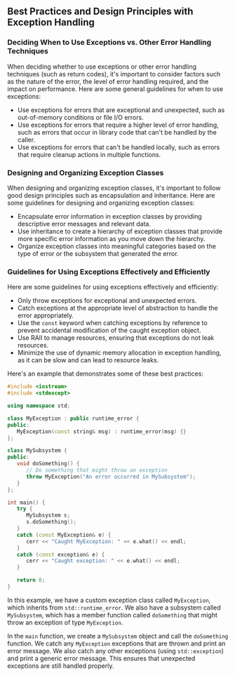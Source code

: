 ## Best Practices and Design Principles with Exception Handling
### Deciding When to Use Exceptions vs. Other Error Handling Techniques
When deciding whether to use exceptions or other error handling techniques (such as return codes), it's important to consider factors such as the nature of the error, the level of error handling required, and the impact on performance. Here are some general guidelines for when to use exceptions:
* Use exceptions for errors that are exceptional and unexpected, such as out-of-memory conditions or file I/O errors.
* Use exceptions for errors that require a higher level of error handling, such as errors that occur in library code that can't be handled by the caller.
* Use exceptions for errors that can't be handled locally, such as errors that require cleanup actions in multiple functions.

### Designing and Organizing Exception Classes
When designing and organizing exception classes, it's important to follow good design principles such as encapsulation and inheritance. Here are some guidelines for designing and organizing exception classes:
* Encapsulate error information in exception classes by providing descriptive error messages and relevant data.
* Use inheritance to create a hierarchy of exception classes that provide more specific error information as you move down the hierarchy.
* Organize exception classes into meaningful categories based on the type of error or the subsystem that generated the error.

### Guidelines for Using Exceptions Effectively and Efficiently
Here are some guidelines for using exceptions effectively and efficiently:
* Only throw exceptions for exceptional and unexpected errors.
* Catch exceptions at the appropriate level of abstraction to handle the error appropriately.
* Use the `const` keyword when catching exceptions by reference to prevent accidental modification of the caught exception object.
* Use RAII to manage resources, ensuring that exceptions do not leak resources.
* Minimize the use of dynamic memory allocation in exception handling, as it can be slow and can lead to resource leaks.

Here's an example that demonstrates some of these best practices:
```cpp
#include <iostream>
#include <stdexcept>

using namespace std;

class MyException : public runtime_error {
public:
   MyException(const string& msg) : runtime_error(msg) {}
};

class MySubsystem {
public:
   void doSomething() {
      // Do something that might throw an exception
      throw MyException("An error occurred in MySubsystem");
   }
};

int main() {
   try {
      MySubsystem s;
      s.doSomething();
   }
   catch (const MyException& e) {
      cerr << "Caught MyException: " << e.what() << endl;
   }
   catch (const exception& e) {
      cerr << "Caught exception: " << e.what() << endl;
   }

   return 0;
}
```
In this example, we have a custom exception class called `MyException`, which inherits from `std::runtime_error`. We also have a subsystem called `MySubsystem`, which has a member function called `doSomething` that might throw an exception of type `MyException`.

In the `main` function, we create a `MySubsystem` object and call the `doSomething` function. We catch any `MyException` exceptions that are thrown and print an error message. We also catch any other exceptions (using `std::exception`) and print a generic error message. This ensures that unexpected exceptions are still handled properly.